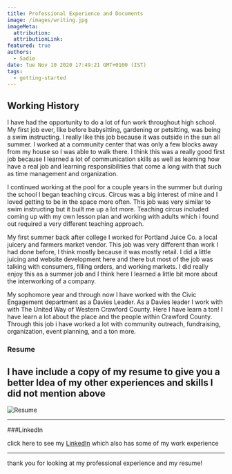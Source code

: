 ```yaml
---
title: Professional Experience and Documents
image: /images/writing.jpg
imageMeta:
  attribution:
  attributionLink:
featured: true
authors:
  - Sadie
date: Tue Nov 10 2020 17:49:21 GMT+0100 (IST)
tags:
  - getting-started
---
```

## Working History

I have had the opportunity to do a lot of fun work throughout high school. My first job ever, like before babysitting, gardening or petsitting, was being a swim instructing. I really like this job because it was outside in the sun all summer. I worked at a community center that was only a few blocks away from my house so I was able to walk there. I think this was a really good first job because I learned a lot of communication skills as well as learning how have a real job and learning responsibilities that come a long with that such as time management and organization.

I continued working at the pool for a couple years in the summer but during the school I began teaching circus. Circus was a big interest of mine and I loved getting to be in the space more often. This job was very similar to swim instructing but it built me up a lot more. Teaching circus included coming up with my own lesson plan and working with adults which i found out required a very different teaching approach.

My first summer back after college I worked for Portland Juice Co. a local juicery and farmers market vendor. This job was very different than work I had done before, I think mostly because it was mostly retail. I did a little juicing and website development here and there but most of the job was talking with consumers, filling orders, and working markets. I did really enjoy this as a summer job and I think here I learned a little bit more about the interworking of a company.

My sophomore year and through now I have worked with the Civic Engagement department as a Davies Leader. As a Davies leader I work with with The United Way of Western Crawford County. Here I have learn a ton! I have learn a lot about the place and the people within Crawford County. Through this job i have worked a lot with community outreach, fundraising, organization, event planning, and a ton more.


### Resume

I have include a copy of my resume to give you a better Idea of my other experiences and skills I did not mention above
 ---

![Resume](/images/resume.jpg)

---
###LinkedIn

click here to see my [LinkedIn](https://www.linkedin.com/in/sadie-brown-ab09151b8/) which also has some of my work experience

---

thank you for looking at my professional experience and my resume!
